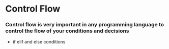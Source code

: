 # Control Flow
### Control flow is very important in any programming language to control the flow of your conditions and decisions 

- if elif and else conditions


